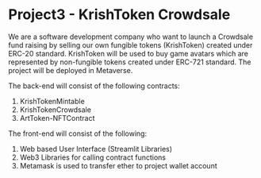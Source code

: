 # Project3 - KrishToken Crowdsale

We are a software development company who want to launch a Crowdsale fund raising by selling our own fungible tokens (KrishToken) created under ERC-20 standard. KrishToken will be used to buy game avatars which are represented by non-fungible tokens created under ERC-721 standard. The project will be deployed in Metaverse. 

The back-end will consist of the following contracts:
1) KrishTokenMintable
2) KrishTokenCrowdsale
3) ArtToken-NFTContract

The front-end will consist of the following:
1) Web based User Interface (Streamlit Libraries)
2) Web3 Libraries for calling contract functions
3) Metamask is used to transfer ether to project wallet account
